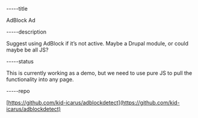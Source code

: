 -----title

AdBlock Ad

-----description

Suggest using AdBlock if it’s not active. Maybe a Drupal module, or could maybe be all JS?

-----status

This is currently working as a demo, but we need to use pure JS to pull the functionality into any page.

-----repo

[https://github.com/kid-icarus/adblockdetect](https://github.com/kid-icarus/adblockdetect)
